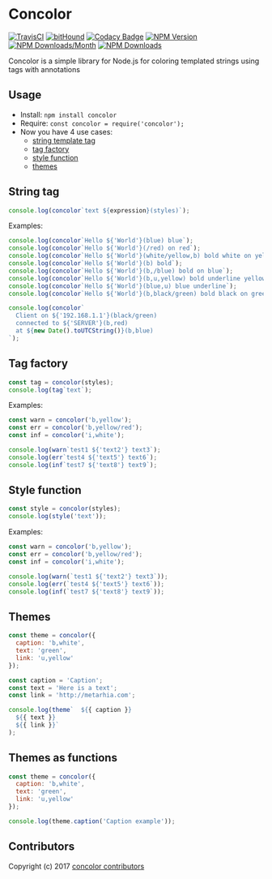 # Concolor

[![TravisCI](https://travis-ci.org/metarhia/concolor.svg?branch=master)](https://travis-ci.org/metarhia/concolor)
[![bitHound](https://www.bithound.io/github/metarhia/concolor/badges/score.svg)](https://www.bithound.io/github/metarhia/concolor)
[![Codacy Badge](https://api.codacy.com/project/badge/Grade/6f4f133090d64f178d099f86521ec117)](https://www.codacy.com/app/metarhia/concolor)
[![NPM Version](https://badge.fury.io/js/concolor.svg)](https://badge.fury.io/js/concolor)
[![NPM Downloads/Month](https://img.shields.io/npm/dm/concolor.svg)](https://www.npmjs.com/package/concolor)
[![NPM Downloads](https://img.shields.io/npm/dt/concolor.svg)](https://www.npmjs.com/package/concolor)

Concolor is a simple library for Node.js for coloring templated strings using
tags with annotations

## Usage

- Install: `npm install concolor`
- Require: `const concolor = require('concolor');`
- Now you have 4 use cases:
  - [string template tag](#string-tag)
  - [tag factory](#tag-factory)
  - [style function](#style-function)
  - [themes](#themes)

## String tag
```js
console.log(concolor`text ${expression}(styles)`);
```

Examples:
```javascript
console.log(concolor`Hello ${'World'}(blue) blue`);
console.log(concolor`Hello ${'World'}(/red) on red`);
console.log(concolor`Hello ${'World'}(white/yellow,b) bold white on yellow`);
console.log(concolor`Hello ${'World'}(b) bold`);
console.log(concolor`Hello ${'World'}(b,/blue) bold on blue`);
console.log(concolor`Hello ${'World'}(b,u,yellow) bold underline yellow`);
console.log(concolor`Hello ${'World'}(blue,u) blue underline`);
console.log(concolor`Hello ${'World'}(b,black/green) bold black on green`);

console.log(concolor`
  Client on ${'192.168.1.1'}(black/green)
  connected to ${'SERVER'}(b,red)
  at ${new Date().toUTCString()}(b,blue)
`);
```

## Tag factory
```js
const tag = concolor(styles);
console.log(tag`text`);
```

Examples:
```javascript
const warn = concolor('b,yellow');
const err = concolor('b,yellow/red');
const inf = concolor('i,white');

console.log(warn`test1 ${'text2'} text3`);
console.log(err`test4 ${'text5'} text6`);
console.log(inf`test7 ${'text8'} text9`);
```

## Style function
```js
const style = concolor(styles);
console.log(style('text'));
```

Examples:
```javascript
const warn = concolor('b,yellow');
const err = concolor('b,yellow/red');
const inf = concolor('i,white');

console.log(warn(`test1 ${'text2'} text3`));
console.log(err(`test4 ${'text5'} text6`));
console.log(inf(`test7 ${'text8'} text9`));
```

## Themes
```js
const theme = concolor({
  caption: 'b,white',
  text: 'green',
  link: 'u,yellow'
});

const caption = 'Caption';
const text = 'Here is a text';
const link = 'http://metarhia.com';

console.log(theme`  ${{ caption }}
  ${{ text }}
  ${{ link }}`
);
```

## Themes as functions

```js
const theme = concolor({
  caption: 'b,white',
  text: 'green',
  link: 'u,yellow'
});

console.log(theme.caption('Caption example'));
```

## Contributors

Copyright (c) 2017 [concolor contributors](https://github.com/metarhia/concolor/graphs/contributors)
